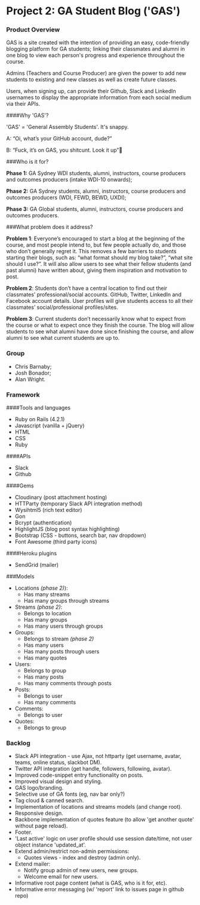 # Project 2: GA Student Blog ('GAS')

### Product Overview
GAS is a site created with the intention of providing an easy, code-friendly blogging platform for GA students; linking their classmates and alumni in one blog to view each person's progress and experience throughout the course. 

Admins (Teachers and Course Producer) are given the power to add new students to existing and new classes as well as create future classes. 

Users, when signing up, can provide their Github, Slack and LinkedIn usernames to display the appropriate information from each social medium via their APIs. 

####Why 'GAS'?

'GAS' = 'General Assembly Students'. It's snappy. 

A: “Oi, what’s your GitHub account, dude?”

B: “Fuck, it’s on GAS, you shitcunt. Look it up”


###Who is it for?

**Phase 1:** GA Sydney WDI students, alumni, instructors, course producers and outcomes producers (intake WDI-10 onwards);

**Phase 2:** GA Sydney students, alumni, instructors, course producers and outcomes producers (WDI, FEWD, BEWD, UXDI);

**Phase 3:** GA Global students, alumni, instructors, course producers and outcomes producers.

###What problem does it address?

**Problem 1**: Everyone’s encouraged to start a blog at the beginning of the course, and most people intend to, but few people actually do, and those who don’t generally regret it. This removes a few barriers to students starting their blogs, such as: “what format should my blog take?”, “what site should I use?”. It will also allow users to see what their fellow students (and past alumni) have written about, giving them inspiration and motivation to post. 

**Problem 2**: Students don’t have a central location to find out their classmates’ professional/social accounts. GitHub, Twitter, LinkedIn and Facebook account details. User profiles will give students access to all their classmates’ social/professional profiles/sites.

**Problem 3**: Current students don’t necessarily know what to expect from the course or what to expect once they finish the course. The blog will allow students to see what alumni have done since finishing the course, and allow alumni to see what current students are up to.

### Group
- Chris Barnaby;
- Josh Bonador;
- Alan Wright.

### Framework
####Tools and languages
- Ruby on Rails (4.2.1)
- Javascript (vanilla + jQuery)
- HTML
- CSS
- Ruby

####APIs
- Slack
- Github

####Gems
- Cloudinary (post attachment hosting)
- HTTParty (temporary Slack API integration method)
- Wysihtml5 (rich text editor)
- Gon 
- Bcrypt (authentication)
- HighlightJS (blog post syntax highlighting)
- Bootstrap (CSS - buttons, search bar, nav dropdown)
- Font Awesome (third party icons)

####Heroku plugins
- SendGrid (mailer)

###Models

- Locations *(phase 2)*): 
  - Has many streams
  - Has many groups through streams
- Streams *(phase 2)*:
  - Belongs to location
  - Has many groups 
  - Has many users through groups
- Groups:
  - Belongs to stream *(phase 2)*
  - Has many users
  - Has many posts through users
  - Has many quotes
- Users:
  - Belongs to group
  - Has many posts
  - Has many comments through posts
- Posts:
  - Belongs to user
  - Has many comments
- Comments:
  - Belongs to user
- Quotes:
  - Belongs to group 

### Backlog
- Slack API integration - use Ajax, not httparty (get username, avatar, teams, online status, slackbot DM).
- Twitter API integration (get handle, followers, following, avatar).
- Improved code-snippet entry functionality on posts.
- Improved visual design and styling.
- GAS logo/branding.
- Selective use of GA fonts (eg, nav bar only?)
- Tag cloud & canned search.
- Implementation of locations and streams models (and change root).
- Responsive design.
- Backbone implementation of quotes feature (to allow 'get another quote' without page reload).
- Footer. 
- 'Last active' logic on user profile should use session date/time, not user object instance 'updated_at'.
- Extend admin/restrict non-admin permissions:
  - Quotes views - index and destroy (admin only).
- Extend mailer: 
  - Notify group admin of new users, new groups.
  - Welcome email for new users.
- Informative root page content (what is GAS, who is it for, etc).
- Informative error messaging (w/ 'report' link to issues page in github repo)



